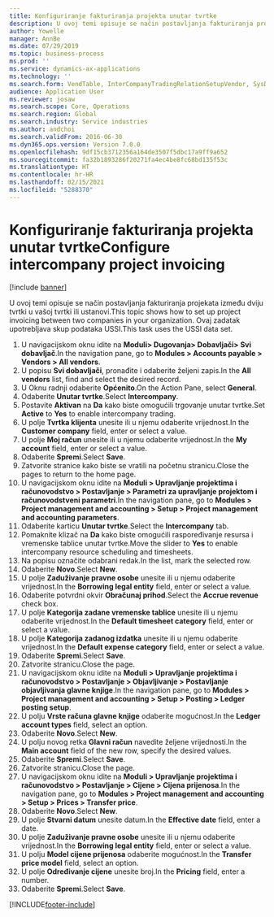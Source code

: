 ```yaml
---
title: Konfiguriranje fakturiranja projekta unutar tvrtke
description: U ovoj temi opisuje se način postavljanja fakturiranja projekata između dviju tvrtki u vašoj tvrtki ili ustanovi.
author: Yowelle
manager: AnnBe
ms.date: 07/29/2019
ms.topic: business-process
ms.prod: ''
ms.service: dynamics-ax-applications
ms.technology: ''
ms.search.form: VendTable, InterCompanyTradingRelationSetupVendor, SysDataAreaSelectLookup, ProjParameters, ProjPosting, ProjTransferPrice
audience: Application User
ms.reviewer: josaw
ms.search.scope: Core, Operations
ms.search.region: Global
ms.search.industry: Service industries
ms.author: andchoi
ms.search.validFrom: 2016-06-30
ms.dyn365.ops.version: Version 7.0.0
ms.openlocfilehash: 9df15cb3712356a164de3507f5dbc17a9ff9a652
ms.sourcegitcommit: fa32b1893286f20271fa4ec4be8fc68bd135f53c
ms.translationtype: HT
ms.contentlocale: hr-HR
ms.lasthandoff: 02/15/2021
ms.locfileid: "5288370"
---
```

# <a name="configure-intercompany-project-invoicing"></a><span data-ttu-id="89a5f-103">Konfiguriranje fakturiranja projekta unutar tvrtke</span><span class="sxs-lookup"><span data-stu-id="89a5f-103">Configure intercompany project invoicing</span></span>

[!include [banner](../../includes/banner.md)]

<span data-ttu-id="89a5f-104">U ovoj temi opisuje se način postavljanja fakturiranja projekata između dviju tvrtki u vašoj tvrtki ili ustanovi.</span><span class="sxs-lookup"><span data-stu-id="89a5f-104">This topic shows how to set up project invoicing between two companies in your organization.</span></span> <span data-ttu-id="89a5f-105">Ovaj zadatak upotrebljava skup podataka USSI.</span><span class="sxs-lookup"><span data-stu-id="89a5f-105">This task uses the USSI data set.</span></span>

1. <span data-ttu-id="89a5f-106">U navigacijskom oknu idite na **Moduli> Dugovanja> Dobavljači> Svi dobavljač**.</span><span class="sxs-lookup"><span data-stu-id="89a5f-106">In the navigation pane, go to **Modules > Accounts payable > Vendors > All vendors**.</span></span>
2. <span data-ttu-id="89a5f-107">U popisu **Svi dobavljači**, pronađite i odaberite željeni zapis.</span><span class="sxs-lookup"><span data-stu-id="89a5f-107">In the **All vendors** list, find and select the desired record.</span></span>
3. <span data-ttu-id="89a5f-108">U Oknu radnji odaberite **Općenito**.</span><span class="sxs-lookup"><span data-stu-id="89a5f-108">On the Action Pane, select **General**.</span></span>
4. <span data-ttu-id="89a5f-109">Odaberite **Unutar tvrtke**.</span><span class="sxs-lookup"><span data-stu-id="89a5f-109">Select **Intercompany**.</span></span>
5. <span data-ttu-id="89a5f-110">Postavite **Aktivan** na **Da** kako biste omogućili trgovanje unutar tvrtke.</span><span class="sxs-lookup"><span data-stu-id="89a5f-110">Set **Active** to **Yes** to enable intercompany trading.</span></span>
6. <span data-ttu-id="89a5f-111">U polje **Tvrtka klijenta** unesite ili u njemu odaberite vrijednost.</span><span class="sxs-lookup"><span data-stu-id="89a5f-111">In the **Customer company** field, enter or select a value.</span></span>
7. <span data-ttu-id="89a5f-112">U polje **Moj račun** unesite ili u njemu odaberite vrijednost.</span><span class="sxs-lookup"><span data-stu-id="89a5f-112">In the **My account** field, enter or select a value.</span></span>
8. <span data-ttu-id="89a5f-113">Odaberite **Spremi**.</span><span class="sxs-lookup"><span data-stu-id="89a5f-113">Select **Save**.</span></span>
9. <span data-ttu-id="89a5f-114">Zatvorite stranice kako biste se vratili na početnu stranicu.</span><span class="sxs-lookup"><span data-stu-id="89a5f-114">Close the pages to return to the home page.</span></span>
10. <span data-ttu-id="89a5f-115">U navigacijskom oknu idite na **Moduli > Upravljanje projektima i računovodstvo > Postavljanje > Parametri za upravljanje projektom i računovodstveni parametri**.</span><span class="sxs-lookup"><span data-stu-id="89a5f-115">In the navigation pane, go to **Modules > Project management and accounting > Setup > Project management and accounting parameters**.</span></span>
11. <span data-ttu-id="89a5f-116">Odaberite karticu **Unutar tvrtke**.</span><span class="sxs-lookup"><span data-stu-id="89a5f-116">Select the **Intercompany** tab.</span></span>
12. <span data-ttu-id="89a5f-117">Pomaknite klizač na **Da** kako biste omogućili raspoređivanje resursa i vremenske tablice unutar tvrtke.</span><span class="sxs-lookup"><span data-stu-id="89a5f-117">Move the slider to **Yes** to enable intercompany resource scheduling and timesheets.</span></span>
13. <span data-ttu-id="89a5f-118">Na popisu označite odabrani redak.</span><span class="sxs-lookup"><span data-stu-id="89a5f-118">In the list, mark the selected row.</span></span>
14. <span data-ttu-id="89a5f-119">Odaberite **Novo**.</span><span class="sxs-lookup"><span data-stu-id="89a5f-119">Select **New**.</span></span>
15. <span data-ttu-id="89a5f-120">U polje **Zaduživanje pravne osobe** unesite ili u njemu odaberite vrijednost.</span><span class="sxs-lookup"><span data-stu-id="89a5f-120">In the **Borrowing legal entity** field, enter or select a value.</span></span>
16. <span data-ttu-id="89a5f-121">Odaberite potvrdni okvir **Obračunaj prihod**.</span><span class="sxs-lookup"><span data-stu-id="89a5f-121">Select the **Accrue revenue** check box.</span></span>
17. <span data-ttu-id="89a5f-122">U polje **Kategorija zadane vremenske tablice** unesite ili u njemu odaberite vrijednost.</span><span class="sxs-lookup"><span data-stu-id="89a5f-122">In the **Default timesheet category** field, enter or select a value.</span></span>
18. <span data-ttu-id="89a5f-123">U polje **Kategorija zadanog izdatka** unesite ili u njemu odaberite vrijednost.</span><span class="sxs-lookup"><span data-stu-id="89a5f-123">In the **Default expense category** field, enter or select a value.</span></span>
19. <span data-ttu-id="89a5f-124">Odaberite **Spremi**.</span><span class="sxs-lookup"><span data-stu-id="89a5f-124">Select **Save**.</span></span>
20. <span data-ttu-id="89a5f-125">Zatvorite stranicu.</span><span class="sxs-lookup"><span data-stu-id="89a5f-125">Close the page.</span></span>
21. <span data-ttu-id="89a5f-126">U navigacijskom oknu idite na **Moduli > Upravljanje projektima i računovodstvo > Postavljanje > Objavljivanje > Postavljanje objavljivanja glavne knjige**.</span><span class="sxs-lookup"><span data-stu-id="89a5f-126">In the navigation pane, go to **Modules > Project management and accounting > Setup > Posting > Ledger posting setup**.</span></span>
22. <span data-ttu-id="89a5f-127">U polju **Vrste računa glavne knjige** odaberite mogućnost.</span><span class="sxs-lookup"><span data-stu-id="89a5f-127">In the **Ledger account types** field, select an option.</span></span>
23. <span data-ttu-id="89a5f-128">Odaberite **Novo**.</span><span class="sxs-lookup"><span data-stu-id="89a5f-128">Select **New**.</span></span>
24. <span data-ttu-id="89a5f-129">U polju novog retka **Glavni račun** navedite željene vrijednosti.</span><span class="sxs-lookup"><span data-stu-id="89a5f-129">In the **Main account** field of the new row, specify the desired values.</span></span>
25. <span data-ttu-id="89a5f-130">Odaberite **Spremi**.</span><span class="sxs-lookup"><span data-stu-id="89a5f-130">Select **Save**.</span></span>
26. <span data-ttu-id="89a5f-131">Zatvorite stranicu.</span><span class="sxs-lookup"><span data-stu-id="89a5f-131">Close the page.</span></span>
27. <span data-ttu-id="89a5f-132">U navigacijskom oknu idite na **Moduli > Upravljanje projektima i računovodstvo > Postavljanje > Cijene > Cijena prijenosa**.</span><span class="sxs-lookup"><span data-stu-id="89a5f-132">In the navigation pane, go to **Modules > Project management and accounting > Setup > Prices > Transfer price**.</span></span>
28. <span data-ttu-id="89a5f-133">Odaberite **Novo**.</span><span class="sxs-lookup"><span data-stu-id="89a5f-133">Select **New**.</span></span>
29. <span data-ttu-id="89a5f-134">U polje **Stvarni datum** unesite datum.</span><span class="sxs-lookup"><span data-stu-id="89a5f-134">In the **Effective date** field, enter a date.</span></span>
30. <span data-ttu-id="89a5f-135">U polje **Zaduživanje pravne osobe** unesite ili u njemu odaberite vrijednost.</span><span class="sxs-lookup"><span data-stu-id="89a5f-135">In the **Borrowing legal entity** field, enter or select a value.</span></span>
31. <span data-ttu-id="89a5f-136">U polju **Model cijene prijenosa** odaberite mogućnost.</span><span class="sxs-lookup"><span data-stu-id="89a5f-136">In the **Transfer price model** field, select an option.</span></span>
32. <span data-ttu-id="89a5f-137">U polje **Određivanje cijene** unesite broj.</span><span class="sxs-lookup"><span data-stu-id="89a5f-137">In the **Pricing** field, enter a number.</span></span>
33. <span data-ttu-id="89a5f-138">Odaberite **Spremi**.</span><span class="sxs-lookup"><span data-stu-id="89a5f-138">Select **Save**.</span></span>



[!INCLUDE[footer-include](../../includes/footer-banner.md)]